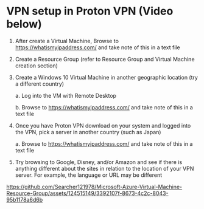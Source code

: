 #  VPN setup in Proton VPN (Video below)

 1. After create a Virtual Machine, Browse to https://whatismyipaddress.com/ and take note of this in a text file

 2. Create a Resource Group (refer to Resource Group and Virtual Machine creation section)
    
 3. Create a Windows 10 Virtual Machine in another geographic location (try a different country)

    a. Log into the VM with Remote Desktop

    b. Browse to https://whatismyipaddress.com/ and take note of this in a text file

4. Once you have Proton VPN download on your system and logged into the VPN, pick a server in another country (such as Japan)

   a. Browse to https://whatismyipaddress.com/ and take note of this in a text file

5. Try browsing to Google, Disney, and/or Amazon and see if there is anything different about the sites in relation to the location of your VPN server. For example, the language or URL may be different


   

https://github.com/Searcher121978/Microsoft-Azure-Virtual-Machine-Resource-Group/assets/124515149/3392107f-8673-4c2c-8043-95b1178a6d6b
